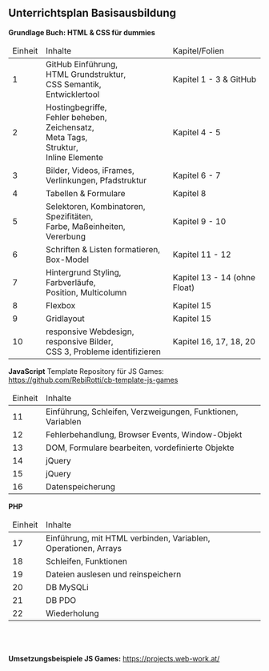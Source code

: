 ## Unterrichtsplan Basisausbildung
__Grundlage Buch: HTML & CSS für dummies__
<table>
  <thead>
    <tr>
      <td>Einheit</td>
      <td>Inhalte</td>
      <td>Kapitel/Folien</td>
    </tr>
  </thead>
  <tbody>
    <tr>
      <td>1</td>
      <td>GitHub Einführung,
        <br>HTML Grundstruktur,
        <br>CSS Semantik,
        <br>Entwicklertool</td>
      <td>Kapitel 1 - 3 & GitHub</td>
    </tr>
    <tr>
      <td>2</td>
      <td>Hostingbegriffe,
        <br>Fehler beheben,
        <br>Zeichensatz,
        <br>Meta Tags,
        <br>Struktur,
        <br>Inline Elemente</td>
      <td>Kapitel 4 - 5</td>
    </tr>
    <tr>
      <td>3</td>
      <td>Bilder, Videos, iFrames,
        <br>Verlinkungen, Pfadstruktur</td>
      <td>Kapitel 6 - 7</td>
    </tr>
    <tr>
      <td>4</td>
      <td>Tabellen & Formulare</td>
      <td>Kapitel 8</td>
    </tr>
    <tr>
      <td>5</td>
      <td>Selektoren, Kombinatoren, Spezifitäten,
        <br>Farbe, Maßeinheiten, Vererbung</td>
      <td>Kapitel 9 - 10</td>
    </tr>
    <tr>
      <td>6</td>
      <td>Schriften & Listen formatieren, Box-Model</td>
      <td>Kapitel 11 - 12</td>
    </tr>
    <tr>
      <td>7</td>
      <td>Hintergrund Styling, Farbverläufe,
        <br>Position, Multicolumn</td>
      <td>Kapitel 13 - 14 (ohne Float)</td>
    </tr>
    <tr>
      <td>8</td>
      <td>Flexbox</td>
      <td>Kapitel 15</td>
    </tr>
    <tr>
      <td>9</td>
      <td>Gridlayout</td>
      <td>Kapitel 15</td>
    </tr>
    <tr>
      <td>10</td>
      <td>responsive Webdesign, responsive Bilder,
        <br>CSS 3, Probleme identifizieren</td>
      <td>Kapitel 16, 17, 18, 20</td>
    </tr>
  </tbody>
</table>

__JavaScript__
Template Repository für JS Games: https://github.com/RebiRotti/cb-template-js-games
<table>
  <thead>
    <tr>
      <td>Einheit</td>
      <td>Inhalte</td>
    </tr>
  </thead>
  <tbody>
    <tr>
      <td>11</td>
      <td>Einführung, Schleifen, Verzweigungen, Funktionen, Variablen</td>
    </tr>
    <tr>
      <td>12</td>
      <td>Fehlerbehandlung, Browser Events, Window-Objekt</td>
    </tr>
    <tr>
      <td>13</td>
      <td>DOM, Formulare bearbeiten, vordefinierte Objekte</td>
    </tr>
    <tr>
      <td>14</td>
      <td>jQuery </td>
    </tr>
    <tr>
      <td>15</td>
      <td>jQuery </td>
    </tr>
    <tr>
      <td>16</td>
      <td>Datenspeicherung</td>
    </tr>
  </tbody>
</table>

__PHP__

<table>
  <thead>
    <tr>
      <td>Einheit</td>
      <td>Inhalte</td>
    </tr>
  </thead>
  <tbody>
    <tr>
      <td>17</td>
      <td>Einführung, mit HTML verbinden, Variablen, Operationen, Arrays</td>
    </tr>
    <tr>
      <td>18</td>
      <td>Schleifen, Funktionen</td>
    </tr>
    <tr>
      <td>19</td>
      <td>Dateien auslesen und reinspeichern</td>
    </tr>
    <tr>
      <td>20</td>
      <td>DB MySQLi</td>
    </tr>
    <tr>
      <td>21</td>
      <td>DB PDO</td>
    </tr>
    <tr>
      <td>22</td>
      <td>Wiederholung</td>
    </tr>
  </tbody>
</table>

<br><br><br>
__Umsetzungsbeispiele JS Games:__ <a href="https://projects.web-work.at/">https://projects.web-work.at/</a>

